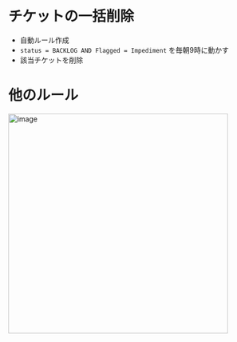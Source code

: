# チケットの一括削除
- 自動ルール作成
- `status = BACKLOG AND Flagged = Impediment` を毎朝9時に動かす
- 該当チケットを削除

# 他のルール

<img width="440" alt="image" src="https://user-images.githubusercontent.com/6407534/179871547-e973fcb0-e0c3-4bab-94a6-9b25e994be12.png">
